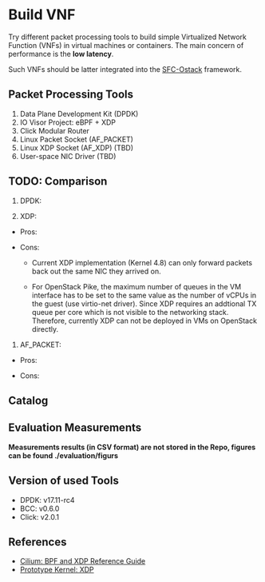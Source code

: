 # Build VNF #

Try different packet processing tools to build simple Virtualized Network Function (VNFs) in virtual machines or
containers. The main concern of performance is the **low latency**.

Such VNFs should be latter integrated into the [SFC-Ostack](https://github.com/stevelorenz/sfc-ostack) framework.

## Packet Processing Tools ##

1. Data Plane Development Kit (DPDK)
1. IO Visor Project: eBPF + XDP
1. Click Modular Router
1. Linux Packet Socket (AF_PACKET)
1. Linux XDP Socket (AF_XDP) (TBD)
1. User-space NIC Driver (TBD)

## TODO: Comparison ##

1. DPDK:


1. XDP:

  - Pros:

  - Cons:

    - Current XDP implementation (Kernel 4.8) can only forward packets back out the same NIC they arrived on.

    - For OpenStack Pike, the maximum number of queues in the VM interface has to be set to the same value as the number
        of vCPUs in the guest (use virtio-net driver). Since XDP requires an addtional TX queue per core which is not
        visible to the networking stack.  Therefore, currently XDP can not be deployed in VMs on OpenStack directly.


1. AF_PACKET:

  - Pros:

  - Cons:

## Catalog ##

## Evaluation Measurements ##

**Measurements results (in CSV format) are not stored in the Repo, figures can be found ./evaluation/figurs**

## Version of used Tools ##

- DPDK: v17.11-rc4
- BCC: v0.6.0
- Click: v2.0.1

## References ##

- [Cilium: BPF and XDP Reference Guide](http://docs.cilium.io/en/latest/bpf/#)
- [Prototype Kernel: XDP](https://prototype-kernel.readthedocs.io/en/latest/networking/XDP/index.html)
